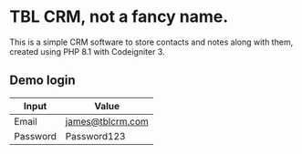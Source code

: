# TBL CRM, not a fancy name.
This is a simple CRM software to store contacts and notes along with them, created using PHP 8.1 with Codeigniter 3.
## Demo login
| Input      | Value |
| ----------- | ----------- |
| Email      | james@tblcrm.com       |
| Password   | Password123        |
